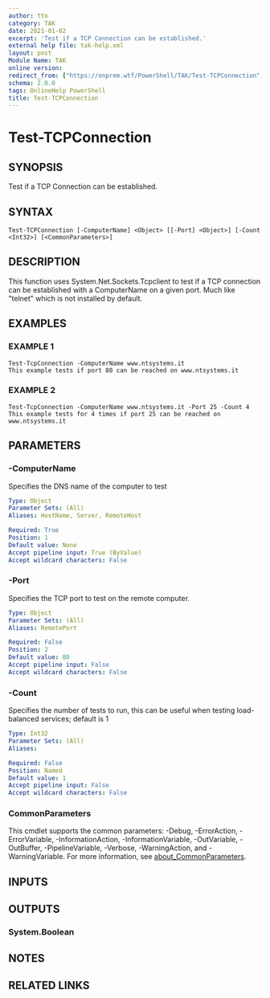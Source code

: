 ```yaml
---
author: tto
category: TAK
date: 2021-01-02
excerpt: 'Test if a TCP Connection can be established.'
external help file: tak-help.xml
layout: post
Module Name: TAK
online version:
redirect_from: ["https://onprem.wtf/PowerShell/TAK/Test-TCPConnection", "https://onprem.wtf/PowerShell/TAK/test-tcpconnection", "https://onprem.wtf/PowerShell/test-tcpconnection"]
schema: 2.0.0
tags: OnlineHelp PowerShell
title: Test-TCPConnection
---
```


# Test-TCPConnection

## SYNOPSIS
Test if a TCP Connection can be established.

## SYNTAX

```
Test-TCPConnection [-ComputerName] <Object> [[-Port] <Object>] [-Count <Int32>] [<CommonParameters>]
```

## DESCRIPTION
This function uses System.Net.Sockets.Tcpclient to test if a TCP connection can be established with a
ComputerName on a given port.
Much like "telnet" which is not installed by default.

## EXAMPLES

### EXAMPLE 1
```
Test-TcpConnection -ComputerName www.ntsystems.it
This example tests if port 80 can be reached on www.ntsystems.it
```

### EXAMPLE 2
```
Test-TcpConnection -ComputerName www.ntsystems.it -Port 25 -Count 4
This example tests for 4 times if port 25 can be reached on www.ntsystems.it
```

## PARAMETERS

### -ComputerName
Specifies the DNS name of the computer to test

```yaml
Type: Object
Parameter Sets: (All)
Aliases: HostName, Server, RemoteHost

Required: True
Position: 1
Default value: None
Accept pipeline input: True (ByValue)
Accept wildcard characters: False
```

### -Port
Specifies the TCP port to test on the remote computer.

```yaml
Type: Object
Parameter Sets: (All)
Aliases: RemotePort

Required: False
Position: 2
Default value: 80
Accept pipeline input: False
Accept wildcard characters: False
```

### -Count
Specifies the number of tests to run, this can be useful when testing load-balanced services; default is 1

```yaml
Type: Int32
Parameter Sets: (All)
Aliases:

Required: False
Position: Named
Default value: 1
Accept pipeline input: False
Accept wildcard characters: False
```

### CommonParameters
This cmdlet supports the common parameters: -Debug, -ErrorAction, -ErrorVariable, -InformationAction, -InformationVariable, -OutVariable, -OutBuffer, -PipelineVariable, -Verbose, -WarningAction, and -WarningVariable. For more information, see [about_CommonParameters](http://go.microsoft.com/fwlink/?LinkID=113216).

## INPUTS

## OUTPUTS

### System.Boolean
## NOTES

## RELATED LINKS

